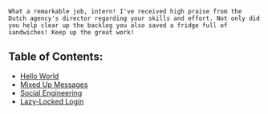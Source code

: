 ```
What a remarkable job, intern! I've received high praise from the Dutch agency's director regarding your skills and effort. Not only did you help clear up the backlog you also saved a fridge full of sandwiches! Keep up the great work!
```

## Table of Contents:
 - [Hello World](/Cyberstart/Intern%20Base/Level%201/Hello%20World/)
 - [Mixed Up Messages](/Cyberstart/Intern%20Base/Level%201/Mixed%20Up%20Messages/)
 - [Social Engineering](/Cyberstart/Intern%20Base/Level%201/Social%20Engineering/)
 - [Lazy-Locked Login](/Cyberstart/Intern%20Base/Level%201/Lazy-Locked%20Login/)
